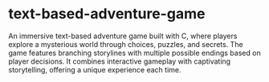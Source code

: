 # text-based-adventure-game
An immersive text-based adventure game built with C, where players explore a mysterious world through choices, puzzles, and secrets. The game features branching storylines with multiple possible endings based on player decisions. It combines interactive gameplay with captivating storytelling, offering a unique experience each time.
